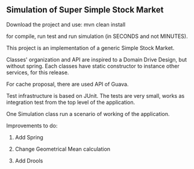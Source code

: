 ## Simulation of Super Simple Stock Market

Download the project and use:
	mvn clean install

for compile, run test and run simulation (in SECONDS and not MINUTES).

This project is an implementation of a generic Simple Stock Market.

Classes' organization and API are inspired to a Domain Drive Design, but without spring. Each classes have static constructor to instance other services, for this release.

For cache proposal, there are used API of Guava.

Test infrastructure is based on JUnit. The tests are very small, works as integration test from the top level of the application.

One Simulation class run a scenario of working of the application.


Improvements to do:

1. Add Spring

2. Change Geometrical Mean calculation

3. Add Drools
